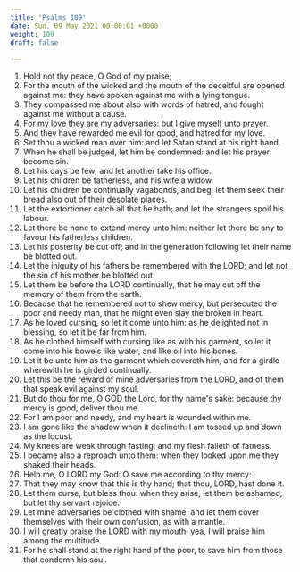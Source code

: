 ```yaml
---
title: 'Psalms 109'
date: Sun, 09 May 2021 00:00:01 +0000
weight: 109
draft: false
  
---
```


1. Hold not thy peace, O God of my praise;
2. For the mouth of the wicked and the mouth of the deceitful are opened against me: they have spoken against me with a lying tongue.
3. They compassed me about also with words of hatred; and fought against me without a cause.
4. For my love they are my adversaries: but I give myself unto prayer.
5. And they have rewarded me evil for good, and hatred for my love.
6. Set thou a wicked man over him: and let Satan stand at his right hand.
7. When he shall be judged, let him be condemned: and let his prayer become sin.
8. Let his days be few; and let another take his office.
9. Let his children be fatherless, and his wife a widow.
10. Let his children be continually vagabonds, and beg: let them seek their bread also out of their desolate places.
11. Let the extortioner catch all that he hath; and let the strangers spoil his labour.
12. Let there be none to extend mercy unto him: neither let there be any to favour his fatherless children.
13. Let his posterity be cut off; and in the generation following let their name be blotted out.
14. Let the iniquity of his fathers be remembered with the LORD; and let not the sin of his mother be blotted out.
15. Let them be before the LORD continually, that he may cut off the memory of them from the earth.
16. Because that he remembered not to shew mercy, but persecuted the poor and needy man, that he might even slay the broken in heart.
17. As he loved cursing, so let it come unto him: as he delighted not in blessing, so let it be far from him.
18. As he clothed himself with cursing like as with his garment, so let it come into his bowels like water, and like oil into his bones.
19. Let it be unto him as the garment which covereth him, and for a girdle wherewith he is girded continually.
20. Let this be the reward of mine adversaries from the LORD, and of them that speak evil against my soul.
21. But do thou for me, O GOD the Lord, for thy name's sake: because thy mercy is good, deliver thou me.
22. For I am poor and needy, and my heart is wounded within me.
23. I am gone like the shadow when it declineth: I am tossed up and down as the locust.
24. My knees are weak through fasting; and my flesh faileth of fatness.
25. I became also a reproach unto them: when they looked upon me they shaked their heads.
26. Help me, O LORD my God: O save me according to thy mercy:
27. That they may know that this is thy hand; that thou, LORD, hast done it.
28. Let them curse, but bless thou: when they arise, let them be ashamed; but let thy servant rejoice.
29. Let mine adversaries be clothed with shame, and let them cover themselves with their own confusion, as with a mantle.
30. I will greatly praise the LORD with my mouth; yea, I will praise him among the multitude.
31. For he shall stand at the right hand of the poor, to save him from those that condemn his soul.
